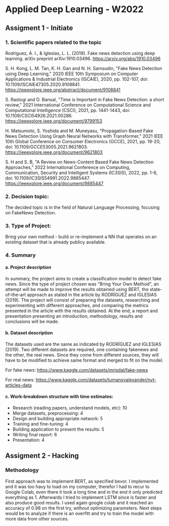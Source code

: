 # Applied Deep Learning - W2022

## Assigment 1 - Initiate

### 1. Scientific papers related to the topic

Rodríguez, Á. I., & Iglesias, L. L. (2019). Fake news detection using deep learning. arXiv preprint arXiv:1910.03496.
https://arxiv.org/abs/1910.03496

S. H. Kong, L. M. Tan, K. H. Gan and N. H. Samsudin, "Fake News Detection using Deep Learning," 2020 IEEE 10th Symposium on Computer Applications & Industrial Electronics (ISCAIE), 2020, pp. 102-107, doi: 10.1109/ISCAIE47305.2020.9108841.
https://ieeexplore.ieee.org/abstract/document/9108841

S. Rastogi and D. Bansal, "Time is Important in Fake News Detection: a short review," 2021 International Conference on Computational Science and Computational Intelligence (CSCI), 2021, pp. 1441-1443, doi: 10.1109/CSCI54926.2021.00286.
https://ieeexplore.ieee.org/document/9799153

H. Matsumoto, S. Yoshida and M. Muneyasu, "Propagation-Based Fake News Detection Using Graph Neural Networks with Transformer," 2021 IEEE 10th Global Conference on Consumer Electronics (GCCE), 2021, pp. 19-20, doi: 10.1109/GCCE53005.2021.9621803.
https://ieeexplore.ieee.org/document/9621803

S. H and S. B, "A Review on News-Content Based Fake News Detection Approaches," 2022 International Conference on Computing, Communication, Security and Intelligent Systems (IC3SIS), 2022, pp. 1-6, doi: 10.1109/IC3SIS54991.2022.9885447.
https://ieeexplore.ieee.org/document/9885447

### 2. Decision topic:
The decided topic is in the field of Natural Language Processing, focusing on FakeNews Detection.

### 3. Type of Project:
Bring your own method - build or re-implement a NN that operates on an existing dataset that is already publicy available.

### 4. Summary
#### a. Project description

In summary, the project aims to create a classification model to detect fake news. Since the type of project chosen was "Bring Your Own Method", an attempt will be made to improve the results obtained using BERT, the state-of-the-art approach as stated in the article by RODRÍGUEZ and IGLESIAS (2019). The project will consist of preparing the datasets, researching and experimenting with different approaches, and comparing the metrics presented in the article with the results obtained. At the end, a report and presentation presenting an introduction, methodology, results and conclusions will be made.

#### b. Dataset description

The datasets used are the same as indicated by RODRÍGUEZ and IGLESIAS (2019). Two different datasets are required, one containing fakenews and the other, the real news. Since they come from different sources, they will have to be modified to achieve same format and merged to fit on the model.

For fake news: https://www.kaggle.com/datasets/mrisdal/fake-news 

For real news: https://www.kaggle.com/datasets/tumanovalexander/nyt-articles-data

#### c. Work-breakdown structure with time estimates:

* Research (reading papers, understand models, etc): 10
* Merge datasets, preprocessing: 4
* Design and building appropriate network: 5
* Training and fine-tuning: 4
* Building application to present the results: 5
* Writing final report: 6
* Presentation: 4


## Assigment 2 - Hacking

### Methodology
First approach was to implement BERT, as specified bevor. I implemented and it was too havy to load on my computer, therefor I had to recur to Google Colab, even there it took a long time and in the end it only predicted everything as 1. Afterwards I tried to implement LSTM since is faster and also produce good results. I used again google colab and it reached an accuracy of 0.98 on the first try, without optimizing parameters. 
Next steps would be to analyze if there is an overfitt and try to train the model with more data from other sources.







